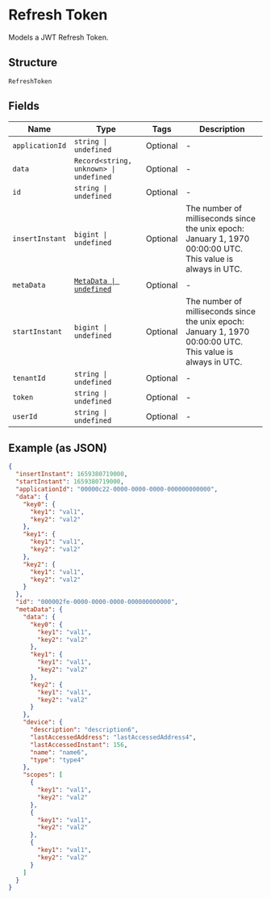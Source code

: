 
# Refresh Token

Models a JWT Refresh Token.

## Structure

`RefreshToken`

## Fields

| Name | Type | Tags | Description |
|  --- | --- | --- | --- |
| `applicationId` | `string \| undefined` | Optional | - |
| `data` | `Record<string, unknown> \| undefined` | Optional | - |
| `id` | `string \| undefined` | Optional | - |
| `insertInstant` | `bigint \| undefined` | Optional | The number of milliseconds since the unix epoch: January 1, 1970 00:00:00 UTC. This value is always in UTC. |
| `metaData` | [`MetaData \| undefined`](../../doc/models/meta-data.md) | Optional | - |
| `startInstant` | `bigint \| undefined` | Optional | The number of milliseconds since the unix epoch: January 1, 1970 00:00:00 UTC. This value is always in UTC. |
| `tenantId` | `string \| undefined` | Optional | - |
| `token` | `string \| undefined` | Optional | - |
| `userId` | `string \| undefined` | Optional | - |

## Example (as JSON)

```json
{
  "insertInstant": 1659380719000,
  "startInstant": 1659380719000,
  "applicationId": "00000c22-0000-0000-0000-000000000000",
  "data": {
    "key0": {
      "key1": "val1",
      "key2": "val2"
    },
    "key1": {
      "key1": "val1",
      "key2": "val2"
    },
    "key2": {
      "key1": "val1",
      "key2": "val2"
    }
  },
  "id": "000002fe-0000-0000-0000-000000000000",
  "metaData": {
    "data": {
      "key0": {
        "key1": "val1",
        "key2": "val2"
      },
      "key1": {
        "key1": "val1",
        "key2": "val2"
      },
      "key2": {
        "key1": "val1",
        "key2": "val2"
      }
    },
    "device": {
      "description": "description6",
      "lastAccessedAddress": "lastAccessedAddress4",
      "lastAccessedInstant": 156,
      "name": "name6",
      "type": "type4"
    },
    "scopes": [
      {
        "key1": "val1",
        "key2": "val2"
      },
      {
        "key1": "val1",
        "key2": "val2"
      },
      {
        "key1": "val1",
        "key2": "val2"
      }
    ]
  }
}
```

